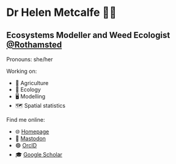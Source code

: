 # Dr Helen Metcalfe 👩‍💻
## Ecosystems Modeller and Weed Ecologist [@Rothamsted](https://www.rothamsted.ac.uk/our-people/helen-metcalfe)
Pronouns: she/her

Working on:
- 🌾 Agriculture 
- 🌿 Ecology 
- 🖥 Modelling 
- 🗺️ Spatial statistics

Find me online:
- 🌐 [Homepage](https://hmetcalfe1.wordpress.com/)
- 🐘 <a rel="me" href="https://mastodonapp.uk/@hmetcalfe">Mastodon</a>
- 🟢 [OrcID](https://orcid.org/0000-0002-2862-0266)
- 🎓 [Google Scholar](https://scholar.google.co.uk/citations?user=KznSxocAAAAJ&hl=en&oi=sra)
